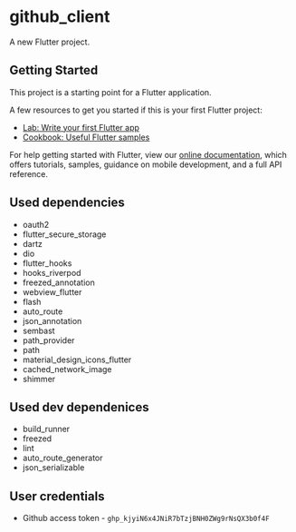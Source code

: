 # github_client

A new Flutter project.

## Getting Started

This project is a starting point for a Flutter application.

A few resources to get you started if this is your first Flutter project:

- [Lab: Write your first Flutter app](https://flutter.dev/docs/get-started/codelab)
- [Cookbook: Useful Flutter samples](https://flutter.dev/docs/cookbook)

For help getting started with Flutter, view our
[online documentation](https://flutter.dev/docs), which offers tutorials,
samples, guidance on mobile development, and a full API reference.

## Used dependencies
- oauth2
- flutter_secure_storage
- dartz
- dio
- flutter_hooks
- hooks_riverpod
- freezed_annotation
- webview_flutter
- flash
- auto_route
- json_annotation
- sembast
- path_provider
- path
- material_design_icons_flutter
- cached_network_image
- shimmer

## Used dev dependenices
- build_runner
- freezed
- lint
- auto_route_generator
- json_serializable

## User credentials
- Github access token - `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`